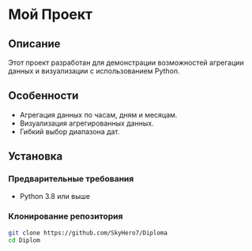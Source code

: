 # Мой Проект

## Описание

Этот проект разработан для демонстрации возможностей агрегации данных и визуализации с использованием Python.

## Особенности

- Агрегация данных по часам, дням и месяцам.
- Визуализация агрегированных данных.
- Гибкий выбор диапазона дат.

## Установка

### Предварительные требования

- Python 3.8 или выше

### Клонирование репозитория

```bash
git clone https://github.com/SkyHero7/Diploma
cd Diplom
```
